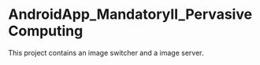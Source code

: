 AndroidApp_MandatoryII_PervasiveComputing
=========================================

This project contains an image switcher and a image server. 